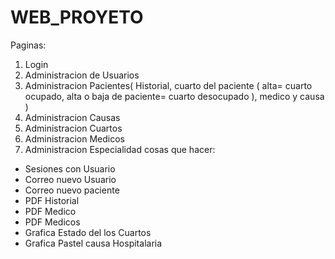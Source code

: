 # WEB_PROYETO
Paginas:
1. Login
2. Administracion de Usuarios
3. Administracion Pacientes( 
    Historial, 
    cuarto del paciente (
      alta= cuarto ocupado, 
      alta o baja de paciente= cuarto desocupado
    ), 
    medico y causa
    )
4. Administracion Causas 
5. Administracion Cuartos 
6. Administracion Medicos
7. Administracion Especialidad
cosas que hacer:
* Sesiones con Usuario
* Correo nuevo Usuario 
* Correo nuevo paciente
* PDF Historial
* PDF Medico
* PDF Medicos
* Grafica Estado del los Cuartos
* Grafica Pastel causa Hospitalaria
